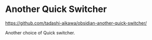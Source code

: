 # Another Quick Switcher

https://github.com/tadashi-aikawa/obsidian-another-quick-switcher/

Another choice of Quick switcher.
